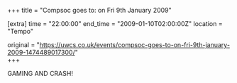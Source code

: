 +++
title = "Compsoc goes to: on Fri 9th January 2009"

[extra]
time = "22:00:00"
end_time = "2009-01-10T02:00:00Z"
location = "Tempo"

original = "https://uwcs.co.uk/events/compsoc-goes-to-on-fri-9th-january-2009-1474489017300/"    
+++

GAMING AND CRASH\!

